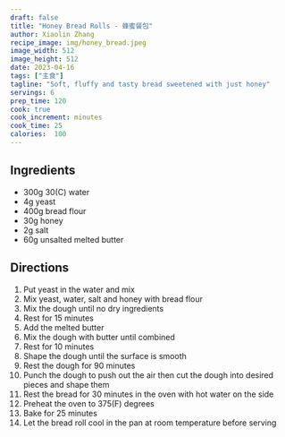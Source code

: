 ```yaml
---
draft: false
title: "Honey Bread Rolls - 蜂蜜餐包"
author: Xiaolin Zhang
recipe_image: img/honey_bread.jpeg
image_width: 512
image_height: 512
date: 2023-04-16
tags: ["主食"] 
tagline: "Soft, fluffy and tasty bread sweetened with just honey"
servings: 6
prep_time: 120
cook: true 
cook_increment: minutes
cook_time: 25
calories:  100
---
```


## Ingredients

- 300g 30(C) water
- 4g yeast
- 400g bread flour
- 30g honey
- 2g salt
- 60g unsalted melted butter

## Directions

1. Put yeast in the water and mix
2. Mix yeast, water, salt and honey with bread flour
3. Mix the dough until no dry ingredients
4. Rest for 15 minutes
5. Add the melted butter
6. Mix the dough with butter until combined
7. Rest for 10 minutes
8. Shape the dough until the surface is smooth
9. Rest the dough for 90 minutes
10. Punch the dough to push out the air then cut the dough into desired pieces and shape them 
11. Rest the bread for 30 minutes in the oven with hot water on the side
12. Preheat the oven to 375(F) degrees 
13. Bake for 25 minutes
14. Let the bread roll cool in the pan at room temperature before serving
